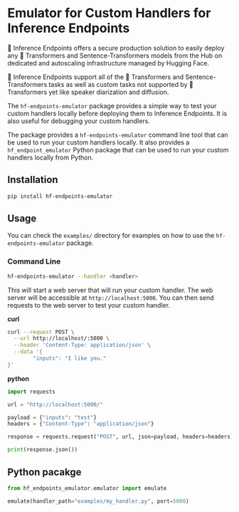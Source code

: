 # Emulator for Custom Handlers for Inference Endpoints

🤗 Inference Endpoints offers a secure production solution to easily deploy any 🤗 Transformers and Sentence-Transformers models from the Hub on dedicated and autoscaling infrastructure managed by Hugging Face.

🤗 Inference Endpoints support all of the 🤗 Transformers and Sentence-Transformers tasks as well as custom tasks not supported by 🤗 Transformers yet like speaker diarization and diffusion.

The `hf-endpoints-emulator` package provides a simple way to test your custom handlers locally before deploying them to Inference Endpoints. It is also useful for debugging your custom handlers. 

The package provides a `hf-endpoints-emulator` command line tool that can be used to run your custom handlers locally. It also provides a `hf_endpoint_emulator` Python package that can be used to run your custom handlers locally from Python.

## Installation

```bash
pip install hf-endpoints-emulator
```

## Usage

You can check the `examples/` directory for examples on how to use the `hf-endpoints-emulator` package.

### Command Line

```bash
hf-endpoints-emulator --handler <handler> 
```

This will start a web server that will run your custom handler. The web server will be accessible at `http://localhost:5000`. You can then send requests to the web server to test your custom handler.

**curl**

```bash
curl --request POST \
  --url http://localhost/:5000 \
  --header 'Content-Type: application/json' \
  --data '{
        "inputs": "I like you."
}'
```

**python**

```python
import requests

url = "http://localhost:5000/"

payload = {"inputs": "test"}
headers = {"Content-Type": "application/json"}

response = requests.request("POST", url, json=payload, headers=headers)

print(response.json())
```

## Python pacakge

```python
from hf_endpoints_emulator.emulator import emulate

emulate(handler_path="examples/my_handler.py", port=5000)
```